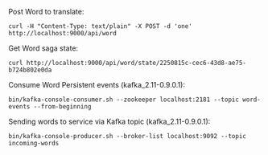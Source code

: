 

Post Word to translate:
```
curl -H "Content-Type: text/plain" -X POST -d 'one' http://localhost:9000/api/word 
```

Get Word saga state:
```
curl http://localhost:9000/api/word/state/2250815c-cec6-43d8-ae75-b724b802e0da
```

Consume Word Persistent events (kafka_2.11-0.9.0.1):
```
bin/kafka-console-consumer.sh --zookeeper localhost:2181 --topic word-events --from-beginning
```

Sending words to service via Kafka topic (kafka_2.11-0.9.0.1): 
 
```
bin/kafka-console-producer.sh --broker-list localhost:9092 --topic incoming-words
```